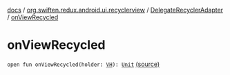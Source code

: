 [docs](../../index.md) / [org.swiften.redux.android.ui.recyclerview](../index.md) / [DelegateRecyclerAdapter](index.md) / [onViewRecycled](./on-view-recycled.md)

# onViewRecycled

`open fun onViewRecycled(holder: `[`VH`](index.md#VH)`): `[`Unit`](https://kotlinlang.org/api/latest/jvm/stdlib/kotlin/-unit/index.html) [(source)](https://github.com/protoman92/KotlinRedux/tree/master/android\android-recyclerview\src\main\java/org/swiften/redux/android/ui/recyclerview/RecyclerAdapter.kt#L80)